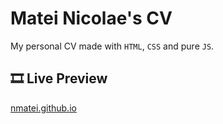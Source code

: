 # Matei Nicolae's CV

My personal CV made with `HTML`, `CSS` and pure `JS`.

## 🎞 Live Preview

[nmatei.github.io](https://nmatei.github.io/)
